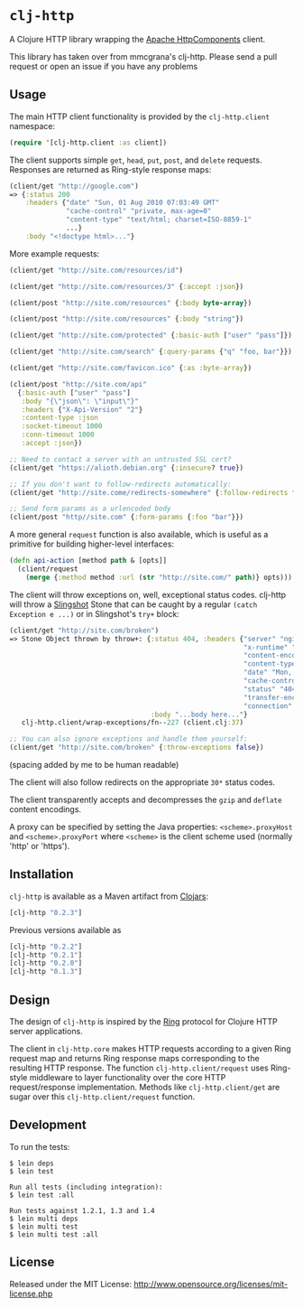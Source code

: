 # `clj-http`

A Clojure HTTP library wrapping the [Apache HttpComponents](http://hc.apache.org/) client.

This library has taken over from mmcgrana's clj-http. Please send a
pull request or open an issue if you have any problems

## Usage

The main HTTP client functionality is provided by the
`clj-http.client` namespace:

```clojure
(require '[clj-http.client :as client])
```

The client supports simple `get`, `head`, `put`, `post`, and `delete`
requests. Responses are returned as Ring-style response maps:

```clojure
(client/get "http://google.com")
=> {:status 200
    :headers {"date" "Sun, 01 Aug 2010 07:03:49 GMT"
              "cache-control" "private, max-age=0"
              "content-type" "text/html; charset=ISO-8859-1"
              ...}
    :body "<!doctype html>..."}
```

More example requests:

```clojure
(client/get "http://site.com/resources/id")

(client/get "http://site.com/resources/3" {:accept :json})

(client/post "http://site.com/resources" {:body byte-array})

(client/post "http://site.com/resources" {:body "string"})

(client/get "http://site.com/protected" {:basic-auth ["user" "pass"]})

(client/get "http://site.com/search" {:query-params {"q" "foo, bar"}})

(client/get "http://site.com/favicon.ico" {:as :byte-array})

(client/post "http://site.com/api"
  {:basic-auth ["user" "pass"]
   :body "{\"json\": \"input\"}"
   :headers {"X-Api-Version" "2"}
   :content-type :json
   :socket-timeout 1000
   :conn-timeout 1000
   :accept :json})

;; Need to contact a server with an untrusted SSL cert?
(client/get "https://alioth.debian.org" {:insecure? true})

;; If you don't want to follow-redirects automatically:
(client/get "http://site.come/redirects-somewhere" {:follow-redirects false})

;; Send form params as a urlencoded body
(client/post "http//site.com" {:form-params {:foo "bar"}})
```

A more general `request` function is also available, which is useful
as a primitive for building higher-level interfaces:

```clojure
(defn api-action [method path & [opts]]
  (client/request
    (merge {:method method :url (str "http://site.com/" path)} opts)))
```

The client will throw exceptions on, well, exceptional status
codes. clj-http will throw a
[Slingshot](http://github.com/scgilardi/slingshot) Stone that can be
caught by a regular `(catch Exception e ...)` or in Slingshot's `try+`
block:

```clojure
(client/get "http://site.com/broken")
=> Stone Object thrown by throw+: {:status 404, :headers {"server" "nginx/1.0.4",
                                                          "x-runtime" "12ms",
                                                          "content-encoding" "gzip",
                                                          "content-type" "text/html; charset=utf-8",
                                                          "date" "Mon, 17 Oct 2011 23:15 :36 GMT",
                                                          "cache-control" "no-cache",
                                                          "status" "404 Not Found",
                                                          "transfer-encoding" "chunked",
                                                          "connection" "close"},
                                   :body "...body here..."}
   clj-http.client/wrap-exceptions/fn--227 (client.clj:37)

;; You can also ignore exceptions and handle them yourself:
(client/get "http://site.com/broken" {:throw-exceptions false})
````
(spacing added by me to be human readable)


The client will also follow redirects on the appropriate `30*` status
codes.

The client transparently accepts and decompresses the `gzip` and
`deflate` content encodings.

A proxy can be specified by setting the Java properties:
`<scheme>.proxyHost` and `<scheme>.proxyPort` where `<scheme>` is the client
scheme used (normally 'http' or 'https').

## Installation

`clj-http` is available as a Maven artifact from
[Clojars](http://clojars.org/clj-http):

```clojure
[clj-http "0.2.3"]
```

Previous versions available as

```clojure
[clj-http "0.2.2"]
[clj-http "0.2.1"]
[clj-http "0.2.0"]
[clj-http "0.1.3"]
```

## Design

The design of `clj-http` is inspired by the
[Ring](http://github.com/mmcgrana/ring) protocol for Clojure HTTP
server applications.

The client in `clj-http.core` makes HTTP requests according to a given
Ring request map and returns Ring response maps corresponding to the
resulting HTTP response. The function `clj-http.client/request` uses
Ring-style middleware to layer functionality over the core HTTP
request/response implementation. Methods like `clj-http.client/get`
are sugar over this `clj-http.client/request` function.

## Development

To run the tests:

    $ lein deps
    $ lein test

    Run all tests (including integration):
    $ lein test :all

    Run tests against 1.2.1, 1.3 and 1.4
    $ lein multi deps
    $ lein multi test
    $ lein multi test :all

## License

Released under the MIT License:
<http://www.opensource.org/licenses/mit-license.php>
